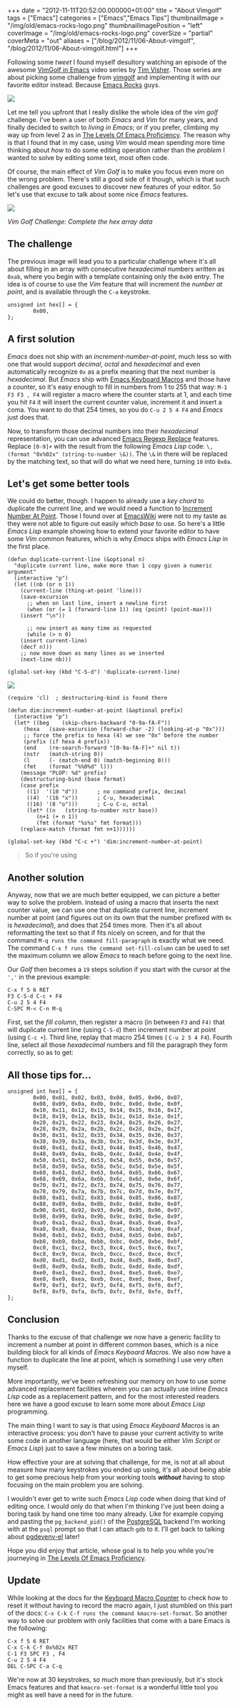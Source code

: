 +++
date = "2012-11-11T20:52:00.000000+01:00"
title = "About Vimgolf"
tags = ["Emacs"]
categories = ["Emacs","Emacs Tips"]
thumbnailImage = "/img/old/emacs-rocks-logo.png"
thumbnailImagePosition = "left"
coverImage = "/img/old/emacs-rocks-logo.png"
coverSize = "partial"
coverMeta = "out"
aliases = ["/blog/2012/11/06-About-vimgolf",
           "/blog/2012/11/06-About-vimgolf.html"]
+++

Following some 
*tweet* I found myself desultory watching an episode of the
awesome 
[VimGolf in Emacs](http://vimeo.com/channels/222837) video series by 
[Tim Visher](http://vimeo.com/timvisher). Those series are about
picking some challenge from 
[vimgolf](http://vimgolf.com/) and implementing it with our favorite
editor instead. Because 
[Emacs Rocks](http://emacsrocks.com/) guys.


<div class="figure center dim-margin">
  <a href="http://emacsrocks.com/">
    <img src="/img/old/emacs-rocks-logo.png">
  </a>
</div>

Let me tell you upfront that I really dislike the whole idea of the 
*vim golf*
challenge. I've been a user of both 
*Emacs* and 
*Vim* for many years, and
finally decided to switch to 
*living in Emacs*; or if you prefer, climbing my
way up from level 2 as in 
[The Levels Of Emacs Proficiency](http://blog.vivekhaldar.com/post/3996068979/the-levels-of-emacs-proficiency). The reason why is
that I found that in my case, using 
*Vim* would mean spending more time
thinking about 
*how* to do some editing operation rather than the 
*problem* I
wanted to solve by editing some text, most often code.

Of course, the main effect of 
*Vim Golf* is to make you focus even more on the
wrong problem. There's still a good side of it though, which is that such
challenges are good excuses to discover new features of your editor. So
let's use that excuse to talk about some nice 
*Emacs* features.


<div class="figure center dim-margin">
  <a href="http://vimgolf.com/challenges/4dd3e19aec9eb6000100000d">
    <img src="/img/old/vim_golf_logo.png">
  </a>
</div>

*Vim Golf Challenge: Complete the hex array data*

## The challenge

The previous image will lead you to a particular challenge where it's all
about filling in an array with consecutive 
*hexadecimal* numbers written as
`0xab`, where you begin with a template containing only the 
`0x00` entry. The
idea is of course to use the 
*Vim* feature that will increment the 
*number at
point*, and is available through the 
`C-a` keystroke.

~~~
unsigned int hex[] = {
        0x00,
};
~~~



## A first solution

*Emacs* does not ship with an 
*increment-number-at-point*, much less so with one
that would support 
*decimal*, 
*octal* and 
*hexadecimal* and even automatically
recognize 
`0x` as a prefix meaning that the next number is 
*hexadecimal*. But
*Emacs* ship with 
[Emacs Keyboard Macros](http://www.gnu.org/software/emacs/manual/html_node/emacs/Keyboard-Macros.html) and those have a counter, so it's easy
enough to fill in numbers from 1 to 255 that way: 
`M-1 F3 F3 , F4` will
register a macro where the counter starts at 1, and each time you hit 
`F4` it
will insert the current counter value, increment it and insert a coma. You
want to do that 254 times, so you do 
`C-u 2 5 4 F4` and 
*Emacs* just does that.

Now, to transform those decimal numbers into their 
*hexadecimal*
representation, you can use advanced 
[Emacs Regexp Replace](http://www.gnu.org/software/emacs/manual/html_node/emacs/Regexp-Replace.html) features. Replace
`[0-9]+` with the result from the following 
*Emacs Lisp* code: 
`\,(format
"0x%02x" (string-to-number \&))`. The 
`\&` in there will be replaced by the
matching text, so that will do what we need here, turning 
`10` into 
`0x0a`.


## Let's get some better tools

We could do better, though. I happen to already use a 
*key chord* to duplicate
the current line, and we would need a function to 
[Increment Number At Point](http://www.emacswiki.org/emacs/IncrementNumber).
Those I found over at 
[EmacsWiki](http://www.emacswiki.org/) were not to my taste as they were not able
to figure out easily which 
*base* to use. So here's a little 
*Emacs Lisp*
example showing how to extend your favorite editor to have some 
*Vim* common
features, which is why 
*Emacs* ships with 
*Emacs Lisp* in the first place.

~~~
(defun duplicate-current-line (&optional n)
  "duplicate current line, make more than 1 copy given a numeric argument"
  (interactive "p")
  (let ((nb (or n 1))
	(current-line (thing-at-point 'line)))
    (save-excursion
      ;; when on last line, insert a newline first
      (when (or (= 1 (forward-line 1)) (eq (point) (point-max)))
	(insert "\n"))

      ;; now insert as many time as requested
      (while (> n 0)
	(insert current-line)
	(decf n)))
    ;; now move down as many lines as we inserted
    (next-line nb)))

(global-set-key (kbd "C-S-d") 'duplicate-current-line)
~~~



<div class="figure center dim-margin">
  <a href="http://lisperati.com/">
    <img src="/img/old/emacs-on-toaster.jpg">
  </a>
</div>

~~~
(require 'cl)  ; destructuring-bind is found there

(defun dim:increment-number-at-point (&optional prefix)
  (interactive "p")
  (let* ((beg    (skip-chars-backward "0-9a-fA-F"))
	 (hexa   (save-excursion (forward-char -2) (looking-at-p "0x")))
	 ;; force the prefix to hexa (4) we see "0x" before the number
	 (prefix (if hexa 4 prefix))
	 (end    (re-search-forward "[0-9a-fA-F]+" nil t))
	 (nstr   (match-string 0))
	 (l      (- (match-end 0) (match-beginning 0)))
	 (fmt    (format "%%0%d" l)))
    (message "PLOP: %d" prefix)
    (destructuring-bind (base format)
	(case prefix
	  ((1)  '(10 "d"))		; no command prefix, decimal
	  ((4)  '(16 "x"))		; C-u, hexadecimal
	  ((16) '(8 "o")))		; C-u C-u, octal
      (let* ((n   (string-to-number nstr base))
	     (n+1 (+ n 1))
	     (fmt (format "%s%s" fmt format)))
	(replace-match (format fmt n+1))))))

(global-set-key (kbd "C-c +") 'dim:increment-number-at-point)
~~~


> So if you're using 



## Another solution

Anyway, now that we are much better equipped, we can picture a better way to
solve the problem. Instead of using a macro that inserts the next counter
value, we can use one that duplicate current line, increment number at point
(and figures out on its own that the number prefixed with 
`0x` is
*hexadecimal*), and does that 254 times more. Then it's all about reformatting
the text so that if fits nicely on screen, and for that the command 
`M-q runs
the command fill-paragraph` is exactly what we need. The command 
`C-x f runs
the command set-fill-column` can be used to set the maximum column we allow
*Emacs* to reach before going to the next line.

Our 
*Golf* then becomes a 
`19` steps solution if you start with the cursor at
the 
`','` in the previous example:

~~~
C-x f 5 6 RET
F3 C-S-d C-c + F4
C-u 2 5 4 F4
C-SPC M-< C-n M-q
~~~


First, set the 
*fill column*, then register a macro (in between 
`F3` and 
`F4)`
that will duplicate current line (using 
`C-S-d`) then increment number at
point (using 
`C-c +`). Third line, replay that macro 254 times (
`C-u 2 5 4 F4`).
Fourth line, select all those 
*hexadecimal* numbers and fill the paragraph
they form correctly, so as to get:


## All those tips for...
~~~
unsigned int hex[] = {
        0x00, 0x01, 0x02, 0x03, 0x04, 0x05, 0x06, 0x07,
        0x08, 0x09, 0x0a, 0x0b, 0x0c, 0x0d, 0x0e, 0x0f,
        0x10, 0x11, 0x12, 0x13, 0x14, 0x15, 0x16, 0x17,
        0x18, 0x19, 0x1a, 0x1b, 0x1c, 0x1d, 0x1e, 0x1f,
        0x20, 0x21, 0x22, 0x23, 0x24, 0x25, 0x26, 0x27,
        0x28, 0x29, 0x2a, 0x2b, 0x2c, 0x2d, 0x2e, 0x2f,
        0x30, 0x31, 0x32, 0x33, 0x34, 0x35, 0x36, 0x37,
        0x38, 0x39, 0x3a, 0x3b, 0x3c, 0x3d, 0x3e, 0x3f,
        0x40, 0x41, 0x42, 0x43, 0x44, 0x45, 0x46, 0x47,
        0x48, 0x49, 0x4a, 0x4b, 0x4c, 0x4d, 0x4e, 0x4f,
        0x50, 0x51, 0x52, 0x53, 0x54, 0x55, 0x56, 0x57,
        0x58, 0x59, 0x5a, 0x5b, 0x5c, 0x5d, 0x5e, 0x5f,
        0x60, 0x61, 0x62, 0x63, 0x64, 0x65, 0x66, 0x67,
        0x68, 0x69, 0x6a, 0x6b, 0x6c, 0x6d, 0x6e, 0x6f,
        0x70, 0x71, 0x72, 0x73, 0x74, 0x75, 0x76, 0x77,
        0x78, 0x79, 0x7a, 0x7b, 0x7c, 0x7d, 0x7e, 0x7f,
        0x80, 0x81, 0x82, 0x83, 0x84, 0x85, 0x86, 0x87,
        0x88, 0x89, 0x8a, 0x8b, 0x8c, 0x8d, 0x8e, 0x8f,
        0x90, 0x91, 0x92, 0x93, 0x94, 0x95, 0x96, 0x97,
        0x98, 0x99, 0x9a, 0x9b, 0x9c, 0x9d, 0x9e, 0x9f,
        0xa0, 0xa1, 0xa2, 0xa3, 0xa4, 0xa5, 0xa6, 0xa7,
        0xa8, 0xa9, 0xaa, 0xab, 0xac, 0xad, 0xae, 0xaf,
        0xb0, 0xb1, 0xb2, 0xb3, 0xb4, 0xb5, 0xb6, 0xb7,
        0xb8, 0xb9, 0xba, 0xbb, 0xbc, 0xbd, 0xbe, 0xbf,
        0xc0, 0xc1, 0xc2, 0xc3, 0xc4, 0xc5, 0xc6, 0xc7,
        0xc8, 0xc9, 0xca, 0xcb, 0xcc, 0xcd, 0xce, 0xcf,
        0xd0, 0xd1, 0xd2, 0xd3, 0xd4, 0xd5, 0xd6, 0xd7,
        0xd8, 0xd9, 0xda, 0xdb, 0xdc, 0xdd, 0xde, 0xdf,
        0xe0, 0xe1, 0xe2, 0xe3, 0xe4, 0xe5, 0xe6, 0xe7,
        0xe8, 0xe9, 0xea, 0xeb, 0xec, 0xed, 0xee, 0xef,
        0xf0, 0xf1, 0xf2, 0xf3, 0xf4, 0xf5, 0xf6, 0xf7,
        0xf8, 0xf9, 0xfa, 0xfb, 0xfc, 0xfd, 0xfe, 0xff,
};
~~~



## Conclusion

Thanks to the excuse of that challenge we now have a generic facility to
increment a number at point in different common bases, which is a nice
building block for all kinds of 
*Emacs Keyboard Macros*. We also now have a
function to duplicate the line at point, which is something I use very often
myself.

More importantly, we've been refreshing our memory on how to use some
advanced replacement facilities wherein you can actually use inline 
*Emacs
Lisp* code as a replacement pattern, and for the most interested readers here
we have a good excuse to learn some more about 
*Emacs Lisp* programming.

The main thing I want to say is that using 
*Emacs Keyboard Macros* is an
interactive process: you don't have to pause your current activity to write
some code in another language (here, that would be either 
*Vim Script* or
*Emacs Lisp*) just to save a few minutes on a boring task.

How effective your are at solving that challenge, for me, is not at all
about measure how many keystrokes you ended up using, it's all about being
able to get some precious help from your working tools 
***without*** having to
stop focusing on the main problem you are solving.

I wouldn't ever get to write such 
*Emacs Lisp* code when doing that kind of
editing once. I would only do that when I'm thinking I've just been doing a
boring task by hand one time too many already. Like for example copying and
pasting the 
`pg_backend_pid()` of the 
[PostgreSQL](http://www.postgresql.org/) backend I'm working with at
the 
`psql` prompt so that I can attach 
`gdb` to it. I'll get back to talking
about 
[pgdevenv-el](https://github.com/dimitri/pgdevenv-el) later!

Hope you did enjoy that article, whose goal is to help you while you're
journeying in 
[The Levels Of Emacs Proficiency](http://blog.vivekhaldar.com/post/3996068979/the-levels-of-emacs-proficiency).


## Update

While looking at the docs for the 
[Keyboard Macro Counter](http://www.gnu.org/software/emacs/manual/html_node/emacs/Keyboard-Macro-Counter.html#Keyboard-Macro-Counter) to check how to
reset it without having to record the macro again, I just stumbled on this
part of the docs: 
`C-x C-k C-f runs the command kmacro-set-format`. So another
way to solve our problem with only facilities that come with a bare Emacs is
the following:

~~~
C-x f 5 6 RET
C-x C-k C-f 0x%02x RET
C-1 F3 SPC F3 , F4
C-u 2 5 4 F4
DEL C-SPC C-a C-q
~~~


We're now at 30 keystrokes, so much more than previously, but it's stock
Emacs features and that 
`kmacro-set-format` is a wonderful little tool you
might as well have a need for in the future.
